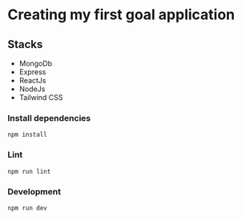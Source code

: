 # **Creating my first goal application**

## Stacks

- MongoDb
- Express
- ReactJs
- NodeJs
- Tailwind CSS

### Install dependencies

    npm install

### Lint

    npm run lint

### Development

    npm run dev
